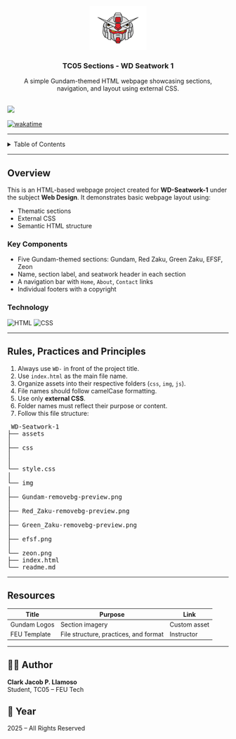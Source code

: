 <a name="readme-top"></a>

<br/>

<div align="center">
  <a href="#">
    <img src="assets/img/Gundam-removebg-preview.png" alt="Gundam Head" width="130" height="100">
  </a>
  <h3 align="center">TC05 Sections - WD Seatwork 1</h3>
</div>

<div align="center">
  A simple Gundam-themed HTML webpage showcasing sections, navigation, and layout using external CSS.
</div>

<br/>

![](https://visit-counter.vercel.app/counter.png?page=your-github-username/WD-Seatwork-1)

<!-- Replace the wakatime badge with your own if applicable -->
[![wakatime](https://wakatime.com/badge/user/your-user-id/project/your-project-id.svg)](https://wakatime.com)

---

<details>
  <summary>Table of Contents</summary>
  <ol>
    <li>
      <a href="#overview">Overview</a>
      <ol>
        <li><a href="#key-components">Key Components</a></li>
        <li><a href="#technology">Technology</a></li>
      </ol>
    </li>
    <li><a href="#rules-practices-and-principles">Rules, Practices and Principles</a></li>
    <li><a href="#resources">Resources</a></li>
  </ol>
</details>

---

## Overview

This is an HTML-based webpage project created for **WD-Seatwork-1** under the subject **Web Design**. It demonstrates basic webpage layout using:
- Thematic sections
- External CSS
- Semantic HTML structure

### Key Components
- Five Gundam-themed sections: Gundam, Red Zaku, Green Zaku, EFSF, Zeon
- Name, section label, and seatwork header in each section
- A navigation bar with `Home`, `About`, `Contact` links
- Individual footers with a copyright

### Technology

![HTML](https://img.shields.io/badge/HTML-E34F26?style=for-the-badge&logo=html5&logoColor=white)
![CSS](https://img.shields.io/badge/CSS-1572B6?style=for-the-badge&logo=css3&logoColor=white)

---

## Rules, Practices and Principles

1. Always use `WD-` in front of the project title.
2. Use `index.html` as the main file name.
3. Organize assets into their respective folders (`css`, `img`, `js`).
4. File names should follow camelCase formatting.
5. Use only **external CSS**.
6. Folder names must reflect their purpose or content.
7. Follow this file structure:

<pre> WD-Seatwork-1 
├── assets 
│ 
├── css 
│ 
│ 
└── style.css 
│ 
└── img 
│ 
├── Gundam-removebg-preview.png 
│ 
├── Red_Zaku-removebg-preview.png 
│ 
├── Green_Zaku-removebg-preview.png 
│ 
├── efsf.png 
│ 
└── zeon.png 
├── index.html 
└── readme.md </pre>

---

## Resources

| Title         | Purpose                                | Link          |
|---------------|----------------------------------------|---------------|
| Gundam Logos  | Section imagery                        | Custom asset  |
| FEU Template  | File structure, practices, and format  | Instructor    |

---

## 👨‍💻 Author

**Clark Jacob P. Llamoso**  
Student, TC05 – FEU Tech

## 📅 Year

2025 – All Rights Reserved
